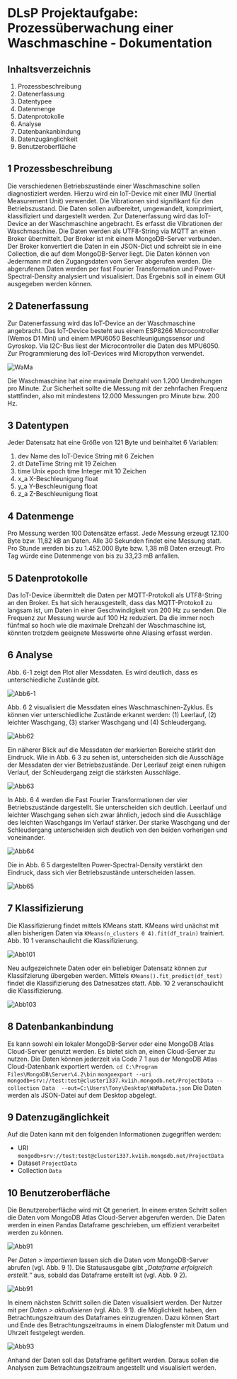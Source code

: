 # DLsP Projektaufgabe: Prozessüberwachung einer Waschmaschine - Dokumentation

## Inhaltsverzeichnis
1.	Prozessbeschreibung
2.	Datenerfassung
3.	Datentypee
4.	Datenmenge
5.	Datenprotokolle	
6.	Analyse	
7.	Datenbankanbindung	
8.	Datenzugänglichkeit	
9.	Benutzeroberfläche	

## 1 Prozessbeschreibung
Die verschiedenen Betriebszustände einer Waschmaschine sollen diagnostiziert werden. Hierzu wird ein IoT-Device mit einer IMU (Inertial Measurement Unit) verwendet. Die Vibrationen sind signifikant für den Betriebszustand. Die Daten sollen aufbereitet, umgewandelt, komprimiert, klassifiziert und dargestellt werden.
Zur Datenerfassung wird das IoT-Device an der Waschmaschine angebracht. Es erfasst die Vibrationen der Waschmaschine. Die Daten werden als UTF8-String via MQTT an einen Broker übermittelt. Der Broker ist mit einem MongoDB-Server verbunden. Der Broker konvertiert die Daten in ein JSON-Dict und schreibt sie in eine Collection, die auf dem MongoDB-Server liegt.
Die Daten können von Jedermann mit den Zugangsdaten vom Server abgerufen werden. Die abgerufenen Daten werden per fast Fourier Transformation und Power-Spectral-Density analysiert und visualisiert. Das Ergebnis soll in einem GUI ausgegeben werden können.

## 2 Datenerfassung
Zur Datenerfassung wird das IoT-Device an der Waschmaschine angebracht. Das IoT-Device besteht aus einem ESP8266 Microcontroller (Wemos D1 Mini) und einem MPU6050 Beschleunigungssensor und Gyroskop. Via I2C-Bus liest der Microcontroller die Daten des MPU6050. Zur Programmierung des IoT-Devices wird Micropython verwendet.

![WaMa](/../main/11_Abbildungen/WaMa.jpg)

Die Waschmaschine hat eine maximale Drehzahl von 1.200 Umdrehungen pro Minute. Zur Sicherheit sollte die Messung mit der zehnfachen Frequenz stattfinden, also mit mindestens 12.000 Messungen pro Minute bzw. 200 Hz.

## 3 Datentypen
Jeder Datensatz hat eine Größe von 121 Byte und beinhaltet 6 Variablen:
1.	dev	Name des IoT-Device		String mit 6 Zeichen
2.	dt	DateTime			String mit 19 Zeichen
3.	time	Unix epoch time		Integer mit 10 Zeichen
4.	x_a	X-Beschleunigung 		float
5.	y_a	Y-Beschleunigung		float
6.	z_a	Z-Beschleunigung		float

## 4 Datenmenge
Pro Messung werden 100 Datensätze erfasst. Jede Messung erzeugt 12.100 Byte bzw. 11,82 kB an Daten. Alle 30 Sekunden findet eine Messung statt. Pro Stunde werden bis zu 1.452.000 Byte bzw. 1,38 mB Daten erzeugt. Pro Tag würde eine Datenmenge von bis zu 33,23 mB anfallen.

## 5 Datenprotokolle
Das IoT-Device übermittelt die Daten per MQTT-Protokoll als UTF8-String an den Broker. Es hat sich herausgestellt, dass das MQTT-Protokoll zu langsam ist, um Daten in einer Geschwindigkeit von 200 Hz zu senden. Die Frequenz zur Messung wurde auf 100 Hz reduziert. Da die immer noch fünfmal so hoch wie die maximale Drehzahl der Waschmaschine ist, könnten trotzdem geeignete Messwerte ohne Aliasing erfasst werden.

## 6 Analyse
Abb. 6-1 zeigt den Plot aller Messdaten. Es wird deutlich, dass es unterschiedliche Zustände gibt.

![Abb6-1](/../main/11_Abbildungen/Abb6-1.png)

Abb. 6 2 visualisiert die Messdaten eines Waschmaschinen-Zyklus. Es können vier unterschiedliche Zustände erkannt werden: (1) Leerlauf, (2) leichter Waschgang, (3) starker Waschgang und (4) Schleudergang.

![Abb62](/../main/11_Abbildungen/Abb62.png)

Ein näherer Blick auf die Messdaten der markierten Bereiche stärkt den Eindruck. Wie in Abb. 6 3 zu sehen ist, unterscheiden sich die Ausschläge der Messdaten der vier Betriebszustände. Der Leerlauf zeigt einen ruhigen Verlauf, der Schleudergang zeigt die stärksten Ausschläge.

![Abb63](/../main/11_Abbildungen/Abb63.png)

In Abb. 6 4 werden die Fast Fourier Transformationen der vier Betriebszustände dargestellt. Sie unterscheiden sich deutlich. Leerlauf und leichter Waschgang sehen sich zwar ähnlich, jedoch sind die Ausschläge des leichten Waschgangs im Verlauf stärker. Der starke Waschgang und der Schleudergang unterscheiden sich deutlich von den beiden vorherigen und voneinander. 

![Abb64](/../main/11_Abbildungen/Abb64.png)

Die in Abb. 6 5 dargestellten Power-Spectral-Density verstärkt den Eindruck, dass sich vier Betriebszustände unterscheiden lassen.

![Abb65](/../main/11_Abbildungen/Abb65.png)

## 7 Klassifizierung
Die Klassifizierung findet mittels KMeans statt. KMeans wird unächst mit allen bisherigen Daten via `KMeans(n_clusters 0 4).fit(df_train)` trainiert. Abb. 10 1 veranschaulicht die Klassifizierung.

![Abb101](/../main/11_Abbildungen/Abb101.png)

Neu aufgezeichnete Daten oder ein beliebiger Datensatz können zur Klassifzierung übergeben werden. Mittels `KMeans().fit_predict(df_test)` findet die Klassifizierung des Datnesatzes statt. Abb. 10 2 veranschaulicht die Klassifizierung.

![Abb103](/../main/11_Abbildungen/Abb103.png)

## 8 Datenbankanbindung
Es kann sowohl ein lokaler MongoDB-Server oder eine MongoDB Atlas Cloud-Server genutzt werden. Es bietet sich an, einen Cloud-Server zu nutzen. Die Daten können jederzeit via Code 7 1 aus der MongoDB Atlas Cloud-Datenbank exportiert werden.
`cd C:\Program Files\MongoDB\Server\4.2\bin`
`mongoexport --uri mongodb+srv://test:test@cluster1337.kv1ih.mongodb.net/ProjectData --collection Data  --out=C:\Users\Tony\Desktop\WaMaData.json`
Die Daten werden als JSON-Datei auf dem Desktop abgelegt.

## 9 Datenzugänglichkeit
Auf die Daten kann mit den folgenden Informationen zugegriffen werden:
- URI           `mongodb+srv://test:test@cluster1337.kv1ih.mongodb.net/ProjectData`
- Dataset       `ProjectData`
- Collection    `Data`

## 10 Benutzeroberfläche
Die Benutzeroberfläche wird mit Qt generiert. In einem ersten Schritt sollen die Daten vom MongoDB Atlas Cloud-Server abgerufen werden. Die Daten werden in einen Pandas Dataframe geschrieben, um effizient verarbeitet werden zu können.

![Abb91](/../main/11_Abbildungen/Abb91.png)

Per *Daten > importieren* lassen sich die Daten vom MongoDB-Server abrufen (vgl. Abb. 9 1). Die Statusausgabe gibt *„Dataframe erfolgreich erstellt.“* aus, sobald das Dataframe erstellt ist (vgl. Abb. 9 2).

![Abb91](/../main/11_Abbildungen/Abb92.png)

In einem nächsten Schritt sollen die Daten visualisiert werden. Der Nutzer mit per *Daten > aktualisieren* (vgl. Abb. 9 1). die Möglichkeit haben, den Betrachtungszeitraum des Dataframes einzugrenzen. Dazu können Start und Ende des Betrachtungszeitraums in einem Dialogfenster mit Datum und Uhrzeit festgelegt werden.

![Abb93](/../main/11_Abbildungen/Abb93.png)

Anhand der Daten soll das Dataframe gefiltert werden. Daraus sollen die Analysen zum Betrachtungszeitraum angestellt und visualisiert werden.


